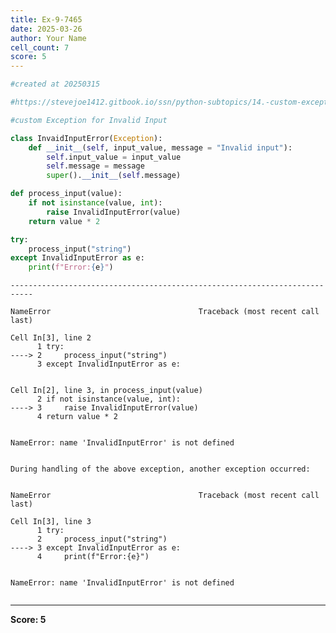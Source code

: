 ```yaml
---
title: Ex-9-7465
date: 2025-03-26
author: Your Name
cell_count: 7
score: 5
---
```


```python
#created at 20250315
```


```python
#https://stevejoe1412.gitbook.io/ssn/python-subtopics/14.-custom-exceptions
```


```python
#custom Exception for Invalid Input
```


```python
class InvaidInputError(Exception):
    def __init__(self, input_value, message = "Invalid input"):
        self.input_value = input_value
        self.message = message
        super().__init__(self.message)
```


```python
def process_input(value):
    if not isinstance(value, int):
        raise InvalidInputError(value)
    return value * 2
```


```python
try:
    process_input("string")
except InvalidInputError as e:
    print(f"Error:{e}")
```


    ---------------------------------------------------------------------------

    NameError                                 Traceback (most recent call last)

    Cell In[3], line 2
          1 try:
    ----> 2     process_input("string")
          3 except InvalidInputError as e:


    Cell In[2], line 3, in process_input(value)
          2 if not isinstance(value, int):
    ----> 3     raise InvalidInputError(value)
          4 return value * 2


    NameError: name 'InvalidInputError' is not defined

    
    During handling of the above exception, another exception occurred:


    NameError                                 Traceback (most recent call last)

    Cell In[3], line 3
          1 try:
          2     process_input("string")
    ----> 3 except InvalidInputError as e:
          4     print(f"Error:{e}")


    NameError: name 'InvalidInputError' is not defined



```python

```


---
**Score: 5**